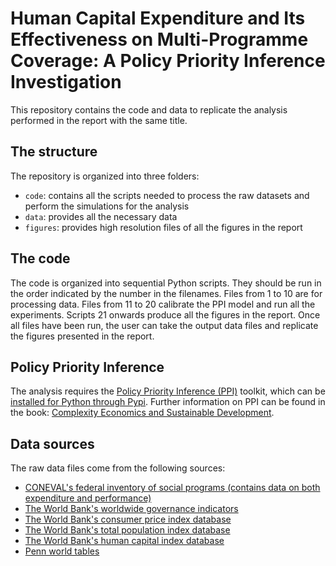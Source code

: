 # Human Capital Expenditure and Its Effectiveness on Multi-Programme Coverage: A Policy Priority Inference Investigation

This repository contains the code and data to replicate the analysis performed in the report with the same title.

## The structure
The repository is organized into three folders:
- `code`: contains all the scripts needed to process the raw datasets and perform the simulations for the analysis
- `data`: provides all the necessary data
- `figures`: provides high resolution files of all the figures in the report 

## The code
The code is organized into sequential Python scripts. They should be run in the order indicated by the number in the filenames.
Files from 1 to 10 are for processing data.
Files from 11 to 20 calibrate the PPI model and run all the experiments.
Scripts 21 onwards produce all the figures in the report.
Once all files have been run, the user can take the output data files and replicate the figures presented in the report.

## Policy Priority Inference
The analysis requires the <a href="https://policypriority.org" target="_blank">Policy Priority Inference (PPI)</a> toolkit, which can be <a href="https://pypi.org/project/policy-priority-inference/" target="_blank">installed for Python through Pypi</a>. Further information on PPI can be found in the book: <a href="https://www.cambridge.org/core/books/complexity-economics-and-sustainable-development/BD6CCB51DF29A5FE3638B3B99C7D0CB1" target="_blank">Complexity Economics and Sustainable Development</a>.

## Data sources
The raw data files come from the following sources:

- <a href="https://www.coneval.org.mx/evaluacion/ipfe/Paginas/default.aspx" target="_blank">CONEVAL's federal inventory of social programs (contains data on both expenditure and performance)</a>
- <a href="https://www.worldbank.org/en/publication/worldwide-governance-indicators" target="_blank">The World Bank's worldwide governance indicators</a>
- <a href="https://prosperitydata360.worldbank.org/en/dataset/IMF+CPI" target="_blank">The World Bank's consumer price index database</a>
- <a href="https://data.worldbank.org/indicator/SP.POP.TOTL" target="_blank">The World Bank's total population index database</a>
- <a href="https://data.worldbank.org/indicator/HD.HCI.OVRL?cid=GGH_e_hcpexternal_en_ext" target="_blank">The World Bank's human capital index database</a>
- <a href="https://www.rug.nl/ggdc/productivity/pwt/?lang=en" target="_blank">Penn world tables</a>



